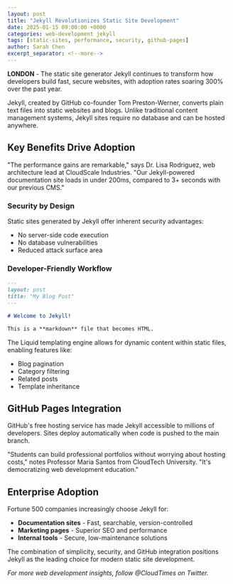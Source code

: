 ```yaml
---
layout: post
title: "Jekyll Revolutionizes Static Site Development"
date: 2025-01-15 09:00:00 +0000
categories: web-development jekyll
tags: [static-sites, performance, security, github-pages]
author: Sarah Chen
excerpt_separator: <!--more-->
---
```


**LONDON** - The static site generator Jekyll continues to transform how developers build fast, secure websites, with adoption rates soaring 300% over the past year.

Jekyll, created by GitHub co-founder Tom Preston-Werner, converts plain text files into static websites and blogs. Unlike traditional content management systems, Jekyll sites require no database and can be hosted anywhere.

<!--more-->

## Key Benefits Drive Adoption

"The performance gains are remarkable," says Dr. Lisa Rodriguez, web architecture lead at CloudScale Industries. "Our Jekyll-powered documentation site loads in under 200ms, compared to 3+ seconds with our previous CMS."

### Security by Design

Static sites generated by Jekyll offer inherent security advantages:
- No server-side code execution
- No database vulnerabilities
- Reduced attack surface area

### Developer-Friendly Workflow

```markdown
---
layout: post
title: "My Blog Post"
---

# Welcome to Jekyll!

This is a **markdown** file that becomes HTML.
```

The Liquid templating engine allows for dynamic content within static files, enabling features like:
- Blog pagination
- Category filtering
- Related posts
- Template inheritance

## GitHub Pages Integration

GitHub's free hosting service has made Jekyll accessible to millions of developers. Sites deploy automatically when code is pushed to the main branch.

"Students can build professional portfolios without worrying about hosting costs," notes Professor Maria Santos from CloudTech University. "It's democratizing web development education."

## Enterprise Adoption

Fortune 500 companies increasingly choose Jekyll for:
- **Documentation sites** - Fast, searchable, version-controlled
- **Marketing pages** - Superior SEO and performance
- **Internal tools** - Secure, low-maintenance solutions

The combination of simplicity, security, and GitHub integration positions Jekyll as the leading choice for modern static site development.

*For more web development insights, follow @CloudTimes on Twitter.*